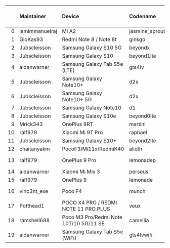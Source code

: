 |    | Maintainer     | Device                                 | Codename       |   Last Pex Version | Device Status   |
|---:|:---------------|:---------------------------------------|:---------------|-------------------:|:----------------|
|  0 | iamimmanuelraj | Mi A2                                  | jasmine_sprout |                5.1 | Active          |
|  1 | GioKas93       | Redmi Note 8 / Note 8t                 | ginkgo         |                5.1 | Active          |
|  2 | Jubscleisson   | Samsung Galaxy S10 5G                  | beyondx        |                5.9 | Active          |
|  3 | Jubscleisson   | Samsung Galaxy S10                     | beyond1lte     |                5.9 | Active          |
|  4 | aidanwarner    | Samsung Galaxy Tab S5e (LTE)           | gts4lv         |                5.1 | Active          |
|  5 | Jubscleisson   | Samsung Galaxy Note10+                 | d2s            |                5.9 | Active          |
|  6 | Jubscleisson   | Samsung Galaxy Note10+ 5G              | d2x            |                5.9 | Active          |
|  7 | Jubscleisson   | Samsung Galaxy Note10                  | d1             |                5.9 | Active          |
|  8 | Jubscleisson   | Samsung Galaxy S10e                    | beyond0lte     |                5.9 | Active          |
|  9 | Mrick343       | OnePlus 9RT                            | martini        |                5.1 | Active          |
| 10 | ralf979        | Xiaomi Mi 9T Pro                       | raphael        |                5.1 | Active          |
| 11 | Jubscleisson   | Samsung Galaxy S10+                    | beyond2lte     |                5.9 | Active          |
| 12 | chaitanyakm    | PocoF3/Mi11x/RedmiK40                  | alioth         |                5.1 | Active          |
| 13 | ralf979        | OnePlus 9 Pro                          | lemonadep      |                5.8 | Not-Maintained  |
| 14 | aidanwarner    | Xiaomi Mi Mix 3                        | perseus        |                5.1 | Active          |
| 15 | ralf979        | OnePlus 9                              | lemonade       |                5.9 | Active          |
| 16 | vinc3nt_exe    | Poco F4                                | munch          |                5.7 | Not-Maintained  |
| 17 | Potthead1      | POCO X4 PRO / REDMI NOTE 11 PRO PLUS   | veux           |                5.7 | Not-Maintained  |
| 18 | ramshell688    | Poco M3 Pro/Redmi Note 10T/10 5G/11 SE | camellia       |                5.1 | Active          |
| 19 | aidanwarner    | Samsung Galaxy Tab S5e (WiFi)          | gts4lvwifi     |                5.1 | Active          |